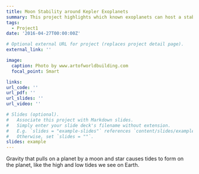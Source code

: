 ```yaml
---
title: Moon Stability around Kepler Exoplanets
summary: This project highlights which known exoplanets can host a stable moon for significant time periods.
tags:
  - Project1
date: '2016-04-27T00:00:00Z'

# Optional external URL for project (replaces project detail page).
external_link: ''

image:
  caption: Photo by www.artofworldbuilding.com
  focal_point: Smart

links:
url_code: ''
url_pdf: ''
url_slides: ''
url_video: ''

# Slides (optional).
#   Associate this project with Markdown slides.
#   Simply enter your slide deck's filename without extension.
#   E.g. `slides = "example-slides"` references `content/slides/example-slides.md`.
#   Otherwise, set `slides = ""`.
slides: example
---
```


Gravity that pulls on a planet by a moon and star causes tides to form on the planet, like the high and low tides we see on Earth.

